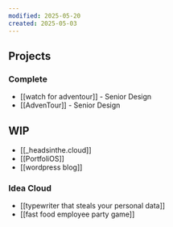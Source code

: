 ```yaml
---
modified: 2025-05-20
created: 2025-05-03
---
```

## Projects
### Complete
- [[watch for adventour]] - Senior Design
- [[AdvenTour]] - Senior Design
## WIP
- [[_headsinthe.cloud]]
- [[PortfoliOS]]
- [[wordpress blog]]
### Idea Cloud
- [[typewriter that steals your personal data]]
- [[fast food employee party game]]